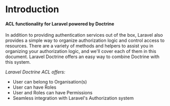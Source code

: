 # Introduction

#### ACL functionality for Laravel powered by Doctrine

In addition to providing authentication services out of the box, Laravel also provides a simple way to organize authorization logic and control access to resources. 
There are a variety of methods and helpers to assist you in organizing your authorization logic, and we'll cover each of them in this document.
Laravel Doctrine offers an easy way to combine Doctrine with this system.

*Laravel Doctrine ACL offers:*

* User can belong to Organisation(s)
* User can have Roles
* User and Roles can have Permissions
* Seamless integration with Laravel's Authorization system
